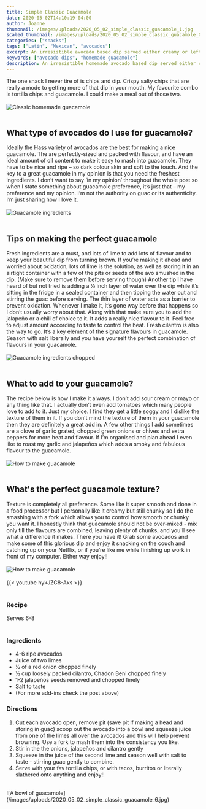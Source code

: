 ```yaml
---
title: Simple Classic Guacamole
date: 2020-05-02T14:10:19-04:00
author: Joanne
thumbnail: /images/uploads/2020_05_02_simple_classic_guacamole_1.jpg
scaled_thumbnail: /images/uploads/2020_05_02_simple_classic_guacamole_0.jpg
categories: ["snacks"]
tags: ["Latin", "Mexican", "avocados"]
excerpt: An irresistible avocado based dip served either creamy or left chunky with chips, crackers, or crudities
keywords: ["avocado dips", "homemade guacamole"]
description: An irresistible homemade avocado based dip served either creamy or left chunky with chips, crackers, or crudities Make a perfect, simple homemade guacamole every time.
---
```


The one snack I never tire of is chips and dip. Crispy salty chips that are really a mode to getting more of that dip in your mouth. My favourite combo is tortilla chips and guacamole. I could make a meal out of those two. 
</br>
</br>
![Classic homemade guacamole](/images/uploads/2020_05_02_simple_classic_guacamole_2.jpg)
</br>
</br>

## What type of avocados do I use for guacamole? 
Ideally the Hass variety of avocados are the best for making a nice guacamole. The are perfectly-sized and packed with flavour, and have an ideal amount of oil content to make it easy to mash into guacamole. They have to be nice and ripe – so dark colour skin and soft to the touch. And the key to a great guacamole in my opinion is that you need the freshest ingredients. I don’t want to say ‘in my opinion’ throughout the whole post so when I state something about guacamole preference, it’s just that – my preference and my opinion. I’m not the authority on guac or its authenticity. I’m just sharing how I love it. 
</br>
</br>
![Guacamole ingredients](/images/uploads/2020_05_02_simple_classic_guacamole_3.jpg)
</br>
</br>

## Tips on making the perfect guacamole
Fresh ingredients are a must, and lots of lime to add lots of flavour and to keep your beautiful dip from turning brown. If you’re making it ahead and worried about oxidation, lots of lime is the solution, as well as storing it in an airtight container with a few of the pits or seeds of the avo smushed in the dip. (Make sure to remove them before serving though) Another tip I have heard of but not tried is adding a ½ inch layer of water over the dip while it’s sitting in the fridge in a sealed container and then tipping the water out and stirring the guac before serving. The thin layer of water acts as a barrier to prevent oxidation. Whenever I make it, it’s gone way before that happens so I don’t usually worry about that. Along with that make sure you to add the  jalapeño or a chili of choice to it. It adds a really nice flavour to it. Feel free to adjust amount according to taste to control the heat. Fresh cilantro is also the way to go. It’s a key element of the signature flavours in guacamole. Season with salt liberally and you have yourself the perfect combination of flavours in your guacamole. 
</br>
</br>
![Guacamole ingredients chopped](/images/uploads/2020_05_02_simple_classic_guacamole_4.jpg)
</br>
</br>

## What to add to your guacamole?
The recipe below is how I make it always. I don’t add sour cream or mayo or any thing like that. I actually don’t even add tomatoes which many people love to add to it. Just my choice. I find they get a little soggy and I dislike the texture of them in it. If you don’t mind the texture of them in your guacamole then they are definitely a great add in. A few other things I add sometimes are a clove of garlic grated, chopped green onions or chives and extra peppers for more heat and flavour. If I’m organised and plan ahead I even like to roast my garlic and jalapeños which adds a smoky and fabulous flavour to the guacamole. 
</br>
</br>
![How to make guacamole](/images/uploads/2020_05_02_simple_classic_guacamole_5.jpg)
</br>
</br>

## What's the perfect guacamole texture?
Texture is completely all preference. Some like it super smooth and done in a food processor but I personally like it creamy but still chunky so I do the smashing with a fork which allows you to control how smooth or chunky you want it. I honestly think that guacamole should not be over-mixed - mix only till the flavours are combined, leaving plenty of chunks, and you'll see what a difference it makes. There you have it! Grab some avocados and make some of this glorious dip and enjoy it snacking on the couch and catching up on your Netflix, or if you’re like me while finishing up work in front of my computer. Either way enjoy!! 
</br>
</br>
![How to make guacamole](/images/uploads/2020_05_02_simple_classic_guacamole_7.jpg)
</br>
</br>
{{< youtube hykJZC8-Axs >}}
</br>
</br>

### Recipe
Serves 6-8
</br>
</br>

### Ingredients

* <span itemprop="ingredients">4-6 ripe avocados </span>
* <span itemprop="ingredients">Juice of two limes</span>
* <span itemprop="ingredients">½ of a red onion chopped finely</span>
* <span itemprop="ingredients">½ cup loosely packed cilantro, Chadon Beni chopped finely</span>
* <span itemprop="ingredients">1-2 jalapeños seeds removed and chopped finely</span>
* <span itemprop="ingredients">Salt to taste</span>
* <span itemprop="ingredients">(For more add-ins check the post above) </span>

### Directions

1. Cut each avocado open, remove pit (save pit if making a head and storing in guac) scoop out the avocado into a bowl and squeeze juice from one of the limes all over the avocados and this will help prevent browning. Use a fork to mash them into the consistency you like.
2. Stir in the the onions, jalapeños and cilantro gently 
3. Squeeze in the juice of the second lime and season well with salt to taste - stirring guac gently to combine.
4. Serve with your fav tortilla chips, or with tacos, burritos or literally slathered onto anything and enjoy!!

</br>
![A bowl of guacamole](/images/uploads/2020_05_02_simple_classic_guacamole_6.jpg)
